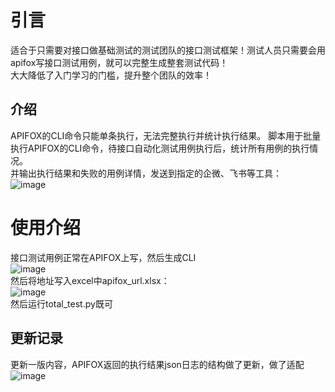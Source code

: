 # 引言
适合于只需要对接口做基础测试的测试团队的接口测试框架！测试人员只需要会用apifox写接口测试用例，就可以完整生成整套测试代码！  
大大降低了入门学习的门槛，提升整个团队的效率！  
## 介绍
APIFOX的CLI命令只能单条执行，无法完整执行并统计执行结果。
脚本用于批量执行APIFOX的CLI命令，待接口自动化测试用例执行后，统计所有用例的执行情况。  
并输出执行结果和失败的用例详情，发送到指定的企微、飞书等工具：  
![image](https://github.com/user-attachments/assets/0fbead47-c4d2-40d3-ba8b-9f4fc9404385)  
# 使用介绍  
接口测试用例正常在APIFOX上写，然后生成CLI  
![image](https://github.com/user-attachments/assets/2aa61d3e-5354-4f50-98b1-a900ac73b8ab)  
然后将地址写入excel中apifox_url.xlsx：  
![image](https://github.com/user-attachments/assets/a504c2ae-f6f9-469f-8def-2a135819e720)  
然后运行total_test.py既可  
## 更新记录
更新一版内容，APIFOX返回的执行结果json日志的结构做了更新，做了适配  
![image](https://github.com/user-attachments/assets/08b154ae-1a07-4a34-b9ba-7de83755f417)  
